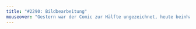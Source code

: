 ```yaml
---
title: "#2290: Bildbearbeitung"
mouseover: "Gestern war der Comic zur Hälfte ungezeichnet, heute beinhaltet er Copypaste. Der Autor wird immer fauler!"
---
```


